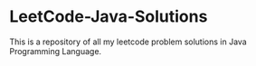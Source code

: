 # LeetCode-Java-Solutions
This is a repository of all my leetcode problem solutions in Java Programming Language.
